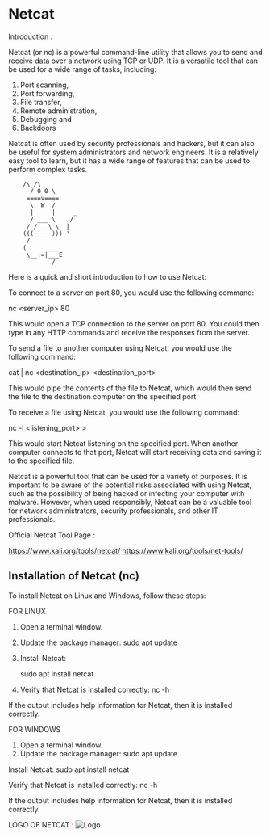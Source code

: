 # Netcat

Introduction : 

Netcat (or nc) is a powerful command-line utility that allows you to send and receive data over a network using TCP or UDP. It is a versatile tool that can be used for a wide range of tasks, including:

1. Port scanning,
2. Port forwarding,
3. File transfer,
4. Remote administration,
5. Debugging and
6. Backdoors

Netcat is often used by security professionals and hackers, but it can also be useful for system administrators and network engineers. It is a relatively easy tool to learn, but it has a wide range of features that can be used to perform complex tasks.

	    /\_/\
          / 0 0 \
         ====v====
          \  W  /
          |     |     _
          / ___ \    /
         / /   \ \  |
        (((-----)))-'
         /
        (      ___
         \__.=|___E
                /

Here is a quick and short introduction to how to use Netcat:

To connect to a server on port 80, you would use the following command:

nc <server_ip> 80

This would open a TCP connection to the server on port 80. You could then type in any HTTP commands and receive the responses from the server.

To send a file to another computer using Netcat, you would use the following command:

cat <filename> | nc <destination_ip> <destination_port>

This would pipe the contents of the file to Netcat, which would then send the file to the destination computer on the specified port.

To receive a file using Netcat, you would use the following command:

nc -l <listening_port> > <filename>

This would start Netcat listening on the specified port. When another computer connects to that port, Netcat will start receiving data and saving it to the specified file.

Netcat is a powerful tool that can be used for a variety of purposes. It is important to be aware of the potential risks associated with using Netcat, such as the possibility of being hacked or infecting your computer with malware. However, when used responsibly, Netcat can be a valuable tool for network administrators, security professionals, and other IT professionals.

Official Netcat Tool Page :

https://www.kali.org/tools/netcat/
https://www.kali.org/tools/net-tools/

## Installation of Netcat (nc)

To install Netcat on Linux and Windows, follow these steps:

FOR LINUX

1. Open a terminal window.
2. Update the package manager:
    sudo apt update

3. Install Netcat:

    sudo apt install netcat

4. Verify that Netcat is installed correctly:
    nc -h

If the output includes help information for Netcat, then it is installed correctly.

FOR WINDOWS

1. Open a terminal window.
2. Update the package manager:
    sudo apt update

Install Netcat:
    sudo apt install netcat

Verify that Netcat is installed correctly:
    nc -h
    
If the output includes help information for Netcat, then it is installed correctly.
    
LOGO OF NETCAT : 
![Logo](https://www.kali.org/tools/netcat/images/netcat-logo.svg)


